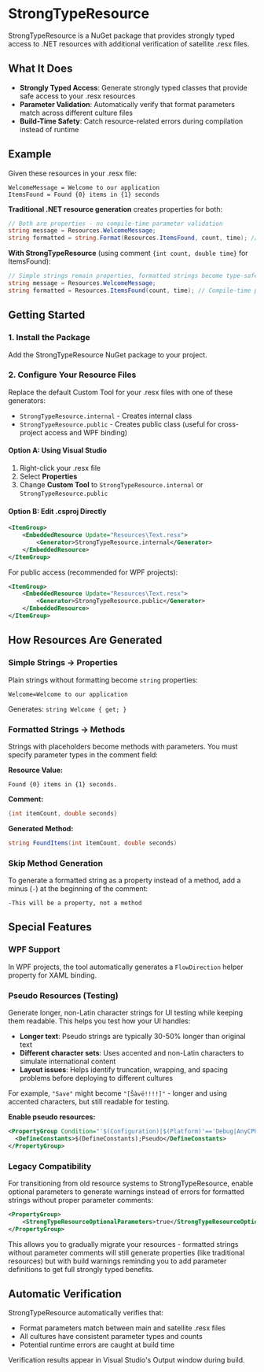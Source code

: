 ﻿# StrongTypeResource

StrongTypeResource is a NuGet package that provides strongly typed access to .NET resources with additional verification of satellite .resx files.

## What It Does

- **Strongly Typed Access**: Generate strongly typed classes that provide safe access to your .resx resources
- **Parameter Validation**: Automatically verify that format parameters match across different culture files
- **Build-Time Safety**: Catch resource-related errors during compilation instead of runtime

## Example

Given these resources in your .resx file:
```
WelcomeMessage = Welcome to our application
ItemsFound = Found {0} items in {1} seconds
```

**Traditional .NET resource generation** creates properties for both:
```csharp
// Both are properties - no compile-time parameter validation
string message = Resources.WelcomeMessage;
string formatted = string.Format(Resources.ItemsFound, count, time); // Easy to mess up parameters
```

**With StrongTypeResource** (using comment `{int count, double time}` for ItemsFound):
```csharp
// Simple strings remain properties, formatted strings become type-safe methods
string message = Resources.WelcomeMessage;
string formatted = Resources.ItemsFound(count, time); // Compile-time parameter validation
```

## Getting Started

### 1. Install the Package
Add the StrongTypeResource NuGet package to your project.

### 2. Configure Your Resource Files
Replace the default Custom Tool for your .resx files with one of these generators:
- `StrongTypeResource.internal` - Creates internal class
- `StrongTypeResource.public` - Creates public class (useful for cross-project access and WPF binding)

#### Option A: Using Visual Studio
1. Right-click your .resx file
2. Select **Properties**
3. Change **Custom Tool** to `StrongTypeResource.internal` or `StrongTypeResource.public`

#### Option B: Edit .csproj Directly
```xml
<ItemGroup>
    <EmbeddedResource Update="Resources\Text.resx">
        <Generator>StrongTypeResource.internal</Generator>
    </EmbeddedResource>
</ItemGroup>
```

For public access (recommended for WPF projects):
```xml
<ItemGroup>
    <EmbeddedResource Update="Resources\Text.resx">
        <Generator>StrongTypeResource.public</Generator>
    </EmbeddedResource>
</ItemGroup>
```

## How Resources Are Generated

### Simple Strings → Properties
Plain strings without formatting become `string` properties:
```
Welcome=Welcome to our application
```
Generates: `string Welcome { get; }`

### Formatted Strings → Methods
Strings with placeholders become methods with parameters. You must specify parameter types in the comment field:

**Resource Value:**
```
Found {0} items in {1} seconds.
```

**Comment:**
```csharp
{int itemCount, double seconds}
```

**Generated Method:**
```csharp
string FoundItems(int itemCount, double seconds)
```

### Skip Method Generation
To generate a formatted string as a property instead of a method, add a minus (`-`) at the beginning of the comment:
```
-This will be a property, not a method
```

## Special Features

### WPF Support
In WPF projects, the tool automatically generates a `FlowDirection` helper property for XAML binding.

### Pseudo Resources (Testing)
Generate longer, non-Latin character strings for UI testing while keeping them readable. This helps you test how your UI handles:
- **Longer text**: Pseudo strings are typically 30-50% longer than original text
- **Different character sets**: Uses accented and non-Latin characters to simulate international content
- **Layout issues**: Helps identify truncation, wrapping, and spacing problems before deploying to different cultures

For example, `"Save"` might become `"[Šàvë!!!!]"` - longer and using accented characters, but still readable for testing.

**Enable pseudo resources:**
```xml
<PropertyGroup Condition="'$(Configuration)|$(Platform)'=='Debug|AnyCPU'">
  <DefineConstants>$(DefineConstants);Pseudo</DefineConstants>
</PropertyGroup>
```

### Legacy Compatibility
For transitioning from old resource systems to StrongTypeResource, enable optional parameters to generate warnings instead of errors for formatted strings without proper parameter comments:

```xml
<PropertyGroup>
    <StrongTypeResourceOptionalParameters>true</StrongTypeResourceOptionalParameters>
</PropertyGroup>
```

This allows you to gradually migrate your resources - formatted strings without parameter comments will still generate properties (like traditional resources) but with build warnings reminding you to add parameter definitions to get full strongly typed benefits.

## Automatic Verification

StrongTypeResource automatically verifies that:
- Format parameters match between main and satellite .resx files
- All cultures have consistent parameter types and counts
- Potential runtime errors are caught at build time

Verification results appear in Visual Studio's Output window during build.